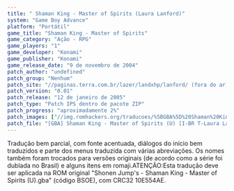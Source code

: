 ```yaml
---
title: " Shaman King - Master of Spirits (Laura Lanford)"
system: "Game Boy Advance"
platform: "Portátil"
game_title: "Shaman King - Master of Spirits"
game_category: "Ação - RPG"
game_players: "1"
game_developer: "Konami"
game_publisher: "Konami"
game_release_date: "9 de novembro de 2004"
patch_author: "undefined"
patch_group: "Nenhum"
patch_site: "//paginas.terra.com.br/lazer/landxhp/lanford/ (fora do ar)"
patch_version: "0.01"
patch_release: "12 de janeiro de 2005"
patch_type: "Patch IPS dentro de pacote ZIP"
patch_progress: "aproximadamente 2%"
patch_images: ["//img.romhackers.org/traducoes/%5BGBA%5D%20Shaman%20King%20-%20Master%20of%20Spirits%20-%20Laura%20Lanford%20-%201.png","//img.romhackers.org/traducoes/%5BGBA%5D%20Shaman%20King%20-%20Master%20of%20Spirits%20-%20Laura%20Lanford%20-%202.png","//img.romhackers.org/traducoes/%5BGBA%5D%20Shaman%20King%20-%20Master%20of%20Spirits%20-%20Laura%20Lanford%20-%203.png"]
patch_file: "[GBA] Shaman King - Master of Spirits (U) [I-BR T-Laura Lanford V-0.01 P-~2% A-2005].zip"
---
```

Tradução bem parcial, com fonte acentuada, diálogos do início bem traduzidos e parte dos menus traduzida com várias abreviações. Os nomes também foram trocados para versões originais (de acordo como a série foi dublada no Brasil) e alguns itens em romaji.ATENÇÃO:Esta tradução deve ser aplicada na ROM original "Shonen Jump's - Shaman King - Master of Spirits (U).gba" (código BSOE), com CRC32 10E554AE.